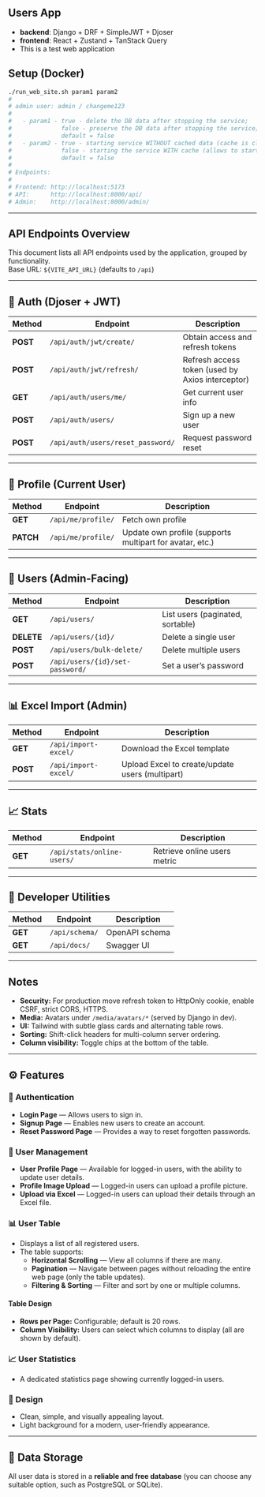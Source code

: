 ## Users App

 - **backend**: Django + DRF + SimpleJWT + Djoser
 - **frontend**: React + Zustand + TanStack Query
 - This is a test web application

## Setup (Docker)
```bash
./run_web_site.sh param1 param2
#
# admin user: admin / changeme123
#
#   - param1 - true - delete the DB data after stopping the service;
#              false - preserve the DB data after stopping the service;
#              default = false
#   - param2 - true - starting service WITHOUT cached data (cache is cleared);
#              false - starting the service WITH cache (allows to start the service faster);
#              default = false
#
# Endpoints:
#
# Frontend: http://localhost:5173
# API:      http://localhost:8000/api/
# Admin:    http://localhost:8000/admin/
```

---

## API Endpoints Overview

This document lists all API endpoints used by the application, grouped by functionality.  
Base URL: `${VITE_API_URL}` (defaults to `/api`)

---

## 🔐 Auth (Djoser + JWT)

| Method | Endpoint | Description |
|---------|-----------|-------------|
| **POST** | `/api/auth/jwt/create/` | Obtain access and refresh tokens |
| **POST** | `/api/auth/jwt/refresh/` | Refresh access token (used by Axios interceptor) |
| **GET**  | `/api/auth/users/me/` | Get current user info |
| **POST** | `/api/auth/users/` | Sign up a new user |
| **POST** | `/api/auth/users/reset_password/` | Request password reset |

---

## 👤 Profile (Current User)

| Method | Endpoint | Description |
|---------|-----------|-------------|
| **GET**   | `/api/me/profile/` | Fetch own profile |
| **PATCH** | `/api/me/profile/` | Update own profile (supports multipart for avatar, etc.) |

---

## 👥 Users (Admin-Facing)

| Method | Endpoint | Description |
|---------|-----------|-------------|
| **GET**    | `/api/users/` | List users (paginated, sortable) |
| **DELETE** | `/api/users/{id}/` | Delete a single user |
| **POST**   | `/api/users/bulk-delete/` | Delete multiple users |
| **POST**   | `/api/users/{id}/set-password/` | Set a user’s password |

---

## 📊 Excel Import (Admin)

| Method | Endpoint | Description |
|---------|-----------|-------------|
| **GET**  | `/api/import-excel/` | Download the Excel template |
| **POST** | `/api/import-excel/` | Upload Excel to create/update users (multipart) |

---

## 📈 Stats

| Method | Endpoint | Description |
|---------|-----------|-------------|
| **GET** | `/api/stats/online-users/` | Retrieve online users metric |

---

## 🧩 Developer Utilities

| Method | Endpoint | Description |
|---------|-----------|-------------|
| **GET** | `/api/schema/` | OpenAPI schema |
| **GET** | `/api/docs/` | Swagger UI |

---

## Notes
- **Security:** For production move refresh token to HttpOnly cookie, enable CSRF, strict CORS, HTTPS.
- **Media:** Avatars under `/media/avatars/*` (served by Django in dev).
- **UI:** Tailwind with subtle glass cards and alternating table rows.
- **Sorting:** Shift-click headers for multi-column server ordering.
- **Column visibility:** Toggle chips at the bottom of the table.

---

## ⚙️ Features

### 🔐 Authentication
- **Login Page** — Allows users to sign in.  
- **Signup Page** — Enables new users to create an account.  
- **Reset Password Page** — Provides a way to reset forgotten passwords.

### 👤 User Management
- **User Profile Page** — Available for logged-in users, with the ability to update user details.  
- **Profile Image Upload** — Logged-in users can upload a profile picture.  
- **Upload via Excel** — Logged-in users can upload their details through an Excel file.

### 📊 User Table
- Displays a list of all registered users.  
- The table supports:
  - **Horizontal Scrolling** — View all columns if there are many.  
  - **Pagination** — Navigate between pages without reloading the entire web page (only the table updates).  
  - **Filtering & Sorting** — Filter and sort by one or multiple columns.

#### Table Design
- **Rows per Page:** Configurable; default is 20 rows.  
- **Column Visibility:** Users can select which columns to display (all are shown by default).

### 📈 User Statistics
- A dedicated statistics page showing currently logged-in users.

### 🎨 Design
- Clean, simple, and visually appealing layout.  
- Light background for a modern, user-friendly appearance.

---

## 💾 Data Storage
All user data is stored in a **reliable and free database** (you can choose any suitable option, such as PostgreSQL or SQLite).
